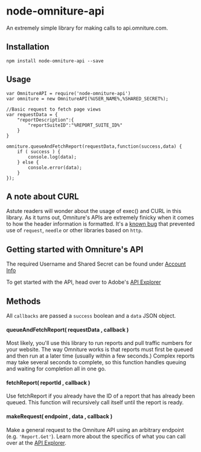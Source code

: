 # node-omniture-api
An extremely simple library for making calls to api.omniture.com.

## Installation

```
npm install node-omniture-api --save
```

## Usage

```node
var OmnitureAPI = require('node-omniture-api')
var omniture = new OmnitureAPI(%USER_NAME%,%SHARED_SECRET%);
 
//Basic request to fetch page views
var requestData = {
	"reportDescription":{
		"reportSuiteID":"%REPORT_SUITE_ID%"
	}
}    

omniture.queueAndFetchReport(requestData,function(success,data) {
	if ( success ) {
		console.log(data);
	} else {
		console.error(data);
	}
});
```

## A note about CURL

Astute readers will wonder about the usage of exec() and CURL in this library. As it turns out, Omniture's APIs are extremely finicky when it comes to how the header information is formatted. It's a [known bug](https://marketing.adobe.com/developer/forum/reporting/rest-reporting-api-auth-problems-in-c) that prevented use of `request`, `needle` or other libraries based on `http`.

## Getting started with Omniture's API

The required Username and Shared Secret can be found under [Account Info](https://sc.omniture.com/p/suite/1.3/index.html?a=User.GetAccountInfo)

To get started with the API, head over to Adobe's [API Explorer](https://marketing.adobe.com/developer/api-explorer)


## Methods

All `callbacks` are passed a `success` boolean and a `data` JSON object.

#### queueAndFetchReport( requestData , callback )

Most likely, you'll use this library to run reports and pull traffic numbers for your website. The way Omniture works is that reports must first be queued and then run at a later time (usually within a few seconds.) Complex reports may take several seconds to complete, so this function handles queuing and waiting for completion all in one go.

#### fetchReport( reportId , callback )

Use fetchReport if you already have the ID of a report that has already been queued. This function will recursively call itself until the report is ready.

#### makeRequest( endpoint , data , callback )

Make a general request to the Omniture API using an arbitrary endpoint (e.g. `'Report.Get'`). Learn more about the specifics of what you can call over at the [API Explorer](https://marketing.adobe.com/developer/api-explorer).